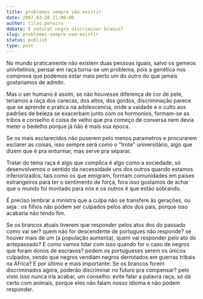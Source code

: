 ```yaml
---
title: problemas sempre vão existir
date: 2007-03-28 21:00:00
author: cilas.pereira
debate: É natural negro discriminar branco?
slug: problemas-sempre-vao-existir
status: publish 
type: post
---
```


No mundo praticamente não existem duas pessoas iguais, salvo os gemeos univitelinos, pensar em raça torna-se um problema, pois a genética nos comprova que podemos estar mais perto um do outro do que jamais gostariamos de admitir.  

Mas o ser humano é assim, se não houvesse diferença de cor de pele, teriamos a raça dos carecas, dos altos, dos gordos, discriminação parece que se aprende e pratica na adolescencia, onde a vaidade e o culto aos padrões de beleza se exacerbam junto com os hormonios, formam-se as tribos e conselho é coisa de velho que pra começo de conversa nem devia meter o bedelho porque já não é mais sua época.  

Se os mais esclarecidos não puserem pelo menos parametros e procurarem esclarer as coisas, isso sempre será como o "trote" universitário, algo que dizem que é pra enturmar, mas serve pra separar.  

Tratar do tema raça é algo que complica é algo como a sociedade, só desenvolvemos o sentido da necessidade uns dos outros quando estamos inferiorizados, tais como os que emigram, formam comunidades em paises estrangeiros para ter o sentimento de força, fora isso gostamos de achar que o mundo foi montado para nós e os outros é que estão sobrando.  

É preciso lembrar a ministra que a culpa não se transfere às gerações, ou seja : os filhos não podem ser culpados pelos atos dos pais, porque isso acabaria não tendo fim.  

Se os brancos atuais tiverem que responder pelos atos dos do passado como vai ser? quem não for descendente de portugues não responde? se houver mais de um (a população aumenta), quem vai responder pelo ato do antepassado? E como vamos lidar com isso quando for o caso de negros que foram donos de escravos? podem os portugueses serem os únicos culpados, sendo que negros vendiam negros derrotados em guerras tribais na Africa? E por último e mais importante: Se os brancos forem discriminados agora, poderão discriminar no futuro pra compensar? pelo visto isso nunca iria acabar, um conselho: evite falar a palavra raça, só dá certo com animais, porque eles não falam nosso idioma e não podem responder.  

